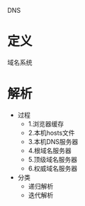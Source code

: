 DNS

# 定义 #
域名系统

# 解析 #
  - 过程
    - 1.浏览器缓存  
    - 2.本机hosts文件  
    - 3.本机DNS服务器  
    - 4.根域名服务器
    - 5.顶级域名服务器
    - 6.权威域名服务器
  - 分类
    - 递归解析
    - 迭代解析
